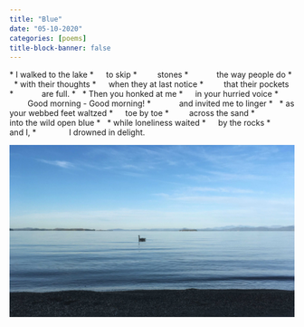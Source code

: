 ```yaml
---
title: "Blue"
date: "05-10-2020"
categories: [poems]
title-block-banner: false
---
```


<div class = "poem">
* I walked to the lake
* &emsp; to skip
* &emsp;&emsp; stones
* &emsp;&emsp;&emsp; the way people do
* &nbsp;
* with their thoughts
* &emsp; when they at last notice
* &emsp;&emsp; that their pockets
* &emsp;&emsp;&emsp; are full.
* &nbsp;
* Then you honked at me
* &emsp; in your hurried voice
* &emsp;&emsp; Good morning - Good morning!
* &emsp;&emsp;&emsp; and invited me to linger
* &nbsp;
* as your webbed feet waltzed
* &emsp; toe by toe
* &emsp;&emsp; across the sand
* &emsp;&emsp;&emsp; into the wild open blue
* &nbsp;
* while loneliness waited
* &emsp; by the rocks
* &emsp; &emsp; and I,
* &emsp; &emsp; &emsp; I drowned in delight.
</div>

![](/photos/blue.jpg)
